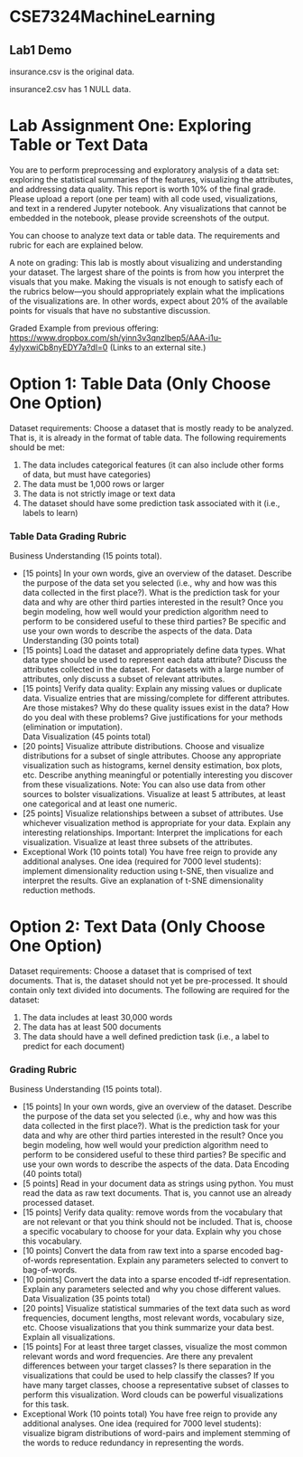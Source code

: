 # CSE7324MachineLearning
## Lab1 Demo
insurance.csv is the original data.

insurance2.csv has 1 NULL data.

# Lab Assignment One: Exploring Table or Text Data 
You are to perform preprocessing and exploratory analysis of a data set: exploring the statistical summaries of the features, visualizing the attributes, and addressing data quality. This report is worth 10% of the final grade. Please upload a report (one per team) with all code used, visualizations, and text in a rendered Jupyter notebook. Any visualizations that cannot be embedded in the notebook, please provide screenshots of the output.

You can choose to analyze text data or table data. The requirements and rubric for each are explained below.

A note on grading: This lab is mostly about visualizing and understanding your dataset. The largest share of the points is from how you interpret the visuals that you make. Making the visuals is not enough to satisfy each of the rubrics below—you should appropriately explain what the implications of the visualizations are. In other words, expect about 20% of the available points for visuals that have no substantive discussion. 

Graded Example from previous offering: https://www.dropbox.com/sh/yinn3v3qnzlbep5/AAA-i1u-4ylyxwiCb8nyEDY7a?dl=0 (Links to an external site.) 

# Option 1: Table Data (Only Choose One Option)
Dataset requirements: Choose a dataset that is mostly ready to be analyzed. That is, it is already in the format of table data. The following requirements should be met:

1. The data includes categorical features (it can also include other forms of data, but must have categories)
2. The data must be 1,000 rows or larger
3. The data is not strictly image or text data
4. The dataset should have some prediction task associated with it (i.e., labels to learn)
 

### Table Data Grading Rubric

Business Understanding (15 points total).  
* [15 points] In your own words, give an overview of the dataset. Describe the purpose of the data set you selected (i.e., why and how was this data collected in the first place?). What is the prediction task for your data and why are other third parties interested in the result? Once you begin modeling, how well would your prediction algorithm need to perform to be considered useful to these third parties?
Be specific and use your own words to describe the aspects of the data.
Data Understanding (30 points total)
* [15 points] Load the dataset and appropriately define data types. What data type should be used to represent each data attribute? Discuss the attributes collected in the dataset. For datasets with a large number of attributes, only discuss a subset of relevant attributes.  
* [15 points] Verify data quality: Explain any missing values or duplicate data. Visualize entries that are missing/complete for different attributes. Are those mistakes? Why do these quality issues exist in the data? How do you deal with these problems? Give justifications for your methods (elimination or imputation).  
Data Visualization (45 points total)
* [20 points] Visualize attribute distributions. Choose and visualize distributions for a subset of single attributes. Choose any appropriate visualization such as histograms, kernel density estimation, box plots, etc. Describe anything meaningful or potentially interesting you discover from these visualizations. Note: You can also use data from other sources to bolster visualizations. Visualize at least 5 attributes, at least one categorical and at least one numeric. 
* [25 points] Visualize relationships between a subset of attributes. Use whichever visualization method is appropriate for your data. Explain any interesting relationships. Important: Interpret the implications for each visualization. Visualize at least three subsets of the attributes. 
* Exceptional Work (10 points total)
You have free reign to provide any additional analyses. 
One idea (required for 7000 level students): implement dimensionality reduction using t-SNE, then visualize and interpret the results. Give an explanation of t-SNE dimensionality reduction methods. 
 

# Option 2: Text Data (Only Choose One Option)
Dataset requirements: Choose a dataset that is comprised of text documents. That is, the dataset should not yet be pre-processed. It should contain only text divided into documents. The following are required for the dataset:

1. The data includes at least 30,000 words
2. The data has at least 500 documents
3. The data should have a well defined prediction task (i.e., a label to predict for each document)

### Grading Rubric

Business Understanding (15 points total).  
* [15 points] In your own words, give an overview of the dataset. Describe the purpose of the data set you selected (i.e., why and how was this data collected in the first place?). What is the prediction task for your data and why are other third parties interested in the result? Once you begin modeling, how well would your prediction algorithm need to perform to be considered useful to these third parties?
Be specific and use your own words to describe the aspects of the data.
Data Encoding (40 points total)
* [5 points] Read in your document data as strings using python. You must read the data as raw text documents. That is, you cannot use an already processed dataset.
* [15 points] Verify data quality: remove words from the vocabulary that are not relevant or that you think should not be included. That is, choose a specific vocabulary to choose for your data. Explain why you chose this vocabulary. 
* [10 points] Convert the data from raw text into a sparse encoded bag-of-words representation. Explain any parameters selected to convert to bag-of-words. 
* [10 points] Convert the data into a sparse encoded tf-idf representation. Explain any parameters selected and why you chose different values. 
Data Visualization (35 points total)
* [20 points] Visualize statistical summaries of the text data such as word frequencies, document lengths, most relevant words, vocabulary size, etc. Choose visualizations that you think summarize your data best. Explain all visualizations. 
* [15 points] For at least three target classes, visualize the most common relevant words and word frequencies. Are there any prevalent differences between your target classes? Is there separation in the visualizations that could be used to help classify the classes? If you have many target classes, choose a representative subset of classes to perform this visualization. 
Word clouds can be powerful visualizations for this task. 
* Exceptional Work (10 points total)
You have free reign to provide any additional analyses. 
One idea (required for 7000 level students): visualize bigram distributions of word-pairs and implement stemming of the words to reduce redundancy in representing the words. 
